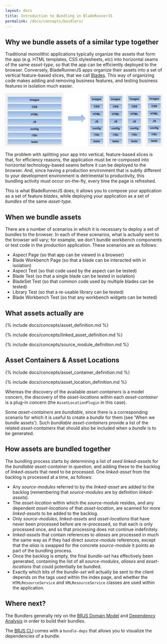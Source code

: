 ```yaml
---
layout: docs
title: Introduction to Bundling in BladeRunnerJS
permalink: /docs/concepts/bundlers/
---
```


## Why we bundle assets of a similar type together

Traditional monolithic applications typically organize the assets that form the app (e.g. HTML templates, CSS stylesheets, etc) into horizontal seams of the same _asset-type_, so that the app can be efficiently deployed to the browser. Conversely, BladeRunnerJS apps organize their assets into a set of vertical feature-based slices, that we call [Blades](/docs/concepts/blades). This way of organizing code makes adding and removing business features, and testing business features in isolation much easier.

![Organizing assets by business feature](/docs/concepts/img/asset-structure.png)

The problem with splitting your app into vertical, feature-based slices is that, for efficiency reasons, the application must be re-composed into horizontal technology-based seams before it can be deployed to the browser. And, since having a production environment that is subtly different to your development environment is detrimental to productivity, this bundling activity must occur on-the-fly, every time the page is refreshed.

This is what BladeRunnerJS does; it allows you to compose your application as a set of feature _blades_, while deploying your application as a set of _bundles_ of the same _asset-type_.


## When we bundle assets

There are a number of scenarios in which it is necessary to deploy a set of bundles to the browser. In each of these scenarios, what is actually sent to the browser will vary; for example, we don't bundle workbench components or test code in the production application. These scenarios are as follows:

* Aspect Page (so that app can be viewed in a browser)
* Blade Workbench Page (so that a blade can be interacted with in isolation)
* Aspect Test (so that code used by the aspect can be tested)
* Blade Test (so that a single blade can be tested in isolation)
* BladeSet Test (so that common code used by multiple blades can be tested)
* Library Test (so that a re-usable library can be tested)
* Blade Workbench Test (so that any workbench widgets can be tested)


## What assets actually are

{% include docs/concepts/asset_definition.md %}

{% include docs/concepts/linked_asset_definition.md %}

{% include docs/concepts/source_module_definition.md %}

## Asset Containers & Asset Locations

{% include docs/concepts/asset_container_definition.md %}

{% include docs/concepts/asset_location_definition.md %}

Whereas the discovery of the available _asset-containers_ is a model concern, the discovery of the _asset-locations_ within each _asset-container_ is a plug-in concern (the `AssetLocationPlugin` in this case).

Some _asset-containers_ are _bundlable_, since there is a corresponding scenario for which it is useful to create a _bundle_ for them (see 'When we bundle assets'). Such _bundlable_ _asset-containers_ provide a list of the related _asset-containers_ that should also be included when a _bundle_ is to be generated.


## How assets are bundled together

The bundling process starts by determining a list of _seed_ _linked-assets_ for the _bundlable_ _asset-container_ in question, and adding these to the backlog of _linked-assets_ that need to be processed. One _linked-asset_ from the backlog is processed at a time, as follows:

* Any _source-modules_ referred to by the _linked-asset_ are added to the backlog (remembering that _source-modules_ are by definition _linked-assets_).
* The _asset-location_ within which the _source-module_ resides, and any dependent _asset-locations_ of that _asset-location_, are scanned for more _linked-assets_ to be added to the backlog.
* Only _source-modules_, _linked-assets_ and _asset-locations_ that have never been processed before are re-processed, so that each is only processed once, and so that processing does not continue indefinitely.
* _linked-assets_ that contain references to _aliases_ are processed in much the same way as if they had direct _source-module_ references, except that the _alias_ is swapped for the concrete _source-module_ it points as part of the bundling process.
* Once the backlog is empty, the final _bundle-set_ has effectively been generated, containing the list of all _source-modules_, _aliases_ and _asset-locations_ that could potentially be bundled.
* Exactly which bits of the _bundle-set_ will actually be sent to the client depends on the tags used within the index page, and whether the `HTMLResourceService` and `XMLResourceService` classes are used within the application.

## Where next?

The Bundlers generally rely on the [BRJS Domain Model](/docs/concepts/model/) and [Dependency Analysis](/docs/concepts/dependency_analysis/) in order to build their bundles.

The [BRJS CLI](/docs/use/commandline/) comes with a `bundle-deps` that allows you to visualize the dependencies of a bundle.
